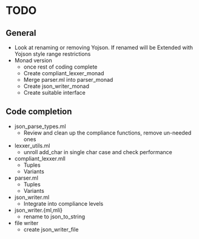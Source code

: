 # TODO
## General
* Look at renaming or removing Yojson. If renamed will be Extended with Yojson style range restrictions
* Monad version
  * once rest of coding complete
  * Create compliant_lexxer_monad
  * Merge parser.ml into parser_monad
  * Create json_writer_monad
  * Create suitable interface
## Code completion
* json_parse_types.ml
  * Review and clean up the compliance functions, remove un-needed ones
* lexxer_utils.ml
  * unroll add_char in single char case and check performance
* compliant_lexxer.mll
  * Tuples
  * Variants
* parser.ml
  * Tuples
  * Variants
* json_writer.ml
  * Integrate into compliance levels
* json_writer.{ml,mli}
  * rename to json_to_string
* file writer
  * create json_writer_file
